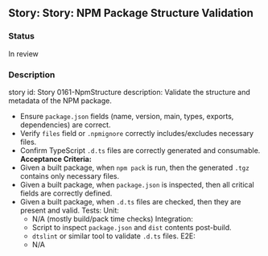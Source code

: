 ## Story: Story: NPM Package Structure Validation

### Status

In review

### Description

story id: Story 0161-NpmStructure
description:
Validate the structure and metadata of the NPM package.
- Ensure `package.json` fields (name, version, main, types, exports, dependencies) are correct.
- Verify `files` field or `.npmignore` correctly includes/excludes necessary files.
- Confirm TypeScript `.d.ts` files are correctly generated and consumable.
  **Acceptance Criteria:**
- Given a built package, when `npm pack` is run, then the generated `.tgz` contains only necessary files.
- Given a built package, when `package.json` is inspected, then all critical fields are correctly defined.
- Given a built package, when `.d.ts` files are checked, then they are present and valid.
  Tests:
  Unit:
  - N/A (mostly build/pack time checks)
    Integration:
  - Script to inspect `package.json` and `dist` contents post-build.
  - `dtslint` or similar tool to validate `.d.ts` files.
    E2E:
  - N/A
